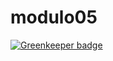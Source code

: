 # modulo05

[![Greenkeeper badge](https://badges.greenkeeper.io/marcelochb/modulo05.svg)](https://greenkeeper.io/)

